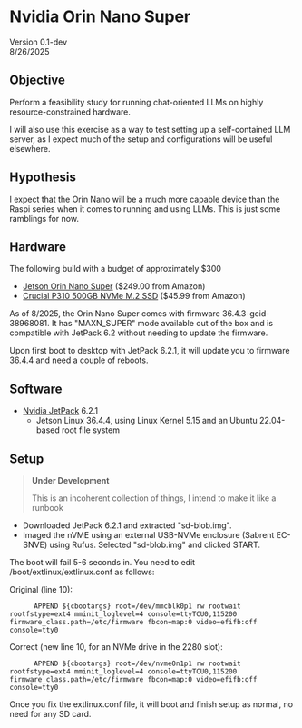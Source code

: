 # Nvidia Orin Nano Super
Version 0.1-dev<br>
8/26/2025

## Objective
Perform a feasibility study for running chat-oriented LLMs on highly resource-constrained hardware.

I will also use this exercise as a way to test setting up a self-contained LLM server, as I expect much of the setup and configurations will be useful elsewhere.

## Hypothesis
I expect that the Orin Nano will be a much more capable device than the Raspi series when it comes to running and using LLMs. This is just some ramblings for now.

## Hardware
The following build with a budget of approximately $300
* [Jetson Orin Nano Super](https://www.nvidia.com/en-us/autonomous-machines/embedded-systems/jetson-orin/nano-super-developer-kit/) ($249.00 from Amazon)
* [Crucial P310 500GB NVMe M.2 SSD](https://www.raspberrypi.com/products/ssd-kit/) ($45.99 from Amazon)

As of 8/2025, the Orin Nano Super comes with firmware 36.4.3-gcid-38968081. It has "MAXN_SUPER" mode available out of the box and is compatible with JetPack 6.2 without needing to update the firmware.

Upon first boot to desktop with JetPack 6.2.1, it will update you to firmware 36.4.4 and need a couple of reboots.

## Software
* [Nvidia JetPack]([https://ubuntu.com/download/raspberry-pi](https://developer.nvidia.com/embedded/jetpack-sdk-621)) 6.2.1
  * Jetson Linux 36.4.4, using Linux Kernel 5.15 and an Ubuntu 22.04-based root file system
 
## Setup
> **Under Development**
> 
> This is an incoherent collection of things, I intend to make it like a runbook
> 
* Downloaded JetPack 6.2.1 and extracted "sd-blob.img".
* Imaged the nVME using an external USB-NVMe enclosure (Sabrent EC-SNVE) using Rufus. Selected "sd-blob.img" and clicked START.

The boot will fail 5-6 seconds in. You need to edit /boot/extlinux/extlinux.conf as follows:

Original (line 10):
```shell
      APPEND ${cbootargs} root=/dev/mmcblk0p1 rw rootwait rootfstype=ext4 mminit_loglevel=4 console=ttyTCU0,115200 firmware_class.path=/etc/firmware fbcon=map:0 video=efifb:off console=tty0 
```

Correct (new line 10, for an NVMe drive in the 2280 slot):
```shell
      APPEND ${cbootargs} root=/dev/nvme0n1p1 rw rootwait rootfstype=ext4 mminit_loglevel=4 console=ttyTCU0,115200 firmware_class.path=/etc/firmware fbcon=map:0 video=efifb:off console=tty0 
```

Once you fix the extlinux.conf file, it will boot and finish setup as normal, no need for any SD card.
